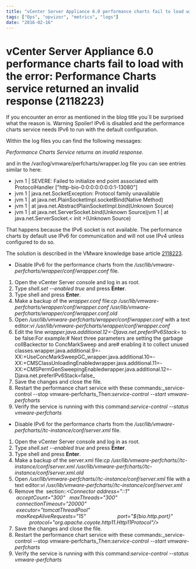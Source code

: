 ```yaml
---
title: "vCenter Server Appliance 6.0 performance charts fail to load with the error: Performance Charts service returned an invalid response (2118223)"
tags: ["Ops", "opvizor", "metrics", "logs"]
date: "2016-02-16"
---
```


# vCenter Server Appliance 6.0 performance charts fail to load with the error: Performance Charts service returned an invalid response (2118223)

If you encounter an error as mentioned in the blog title you´ll be surprised what the reason is. Warning Spoiler! IPv6 is disabled and the performance charts service needs IPv6 to run with the default configuration.

Within the log files you can find the following messages:

_Performance Charts Service returns an invalid response._

and in the /var/log/vmware/perfcharts/wrapper.log file you can see entries similar to here:

- jvm 1 | SEVERE: Failed to initialize end point associated with ProtocolHandler \["http-bio-0:0:0:0:0:0:0:1-13080"\]
- jvm 1 | java.net.SocketException: Protocol family unavailable
- jvm 1 | at java.net.PlainSocketImpl.socketBind(Native Method)
- jvm 1 | at java.net.AbstractPlainSocketImpl.bind(Unknown Source)
- jvm 1 | at java.net.ServerSocket.bind(Unknown Source)jvm 1 | at java.net.ServerSocket.< init >(Unknown Source)

That happens because the IPv6 socket is not available. The performance charts by default use IPv6 for communication and will not use IPv4 unless configured to do so.

The solution is described in the VMware knowledge base article [2118223](http://kb.vmware.com/selfservice/microsites/search.do?language=en_US&cmd=displayKC&externalId=2118223).

- Disable IPv6 for the performance charts from the _/usr/lib/vmware-perfcharts/wrapper/conf/wrapper.conf_ file.

1. Open the vCenter Server console and log in as root.
2. Type _shell.set --enabled true_ and press **Enter**.
3. Type shell and press **Enter**.
4. Make a backup of the _wrapper.conf_ file:_cp /usr/lib/vmware-perfcharts/wrapper/conf/wrapper.conf /usr/lib/vmware-perfcharts/wrapper/conf/wrapper.conf.old_
5. Open _/usr/lib/vmware-perfcharts/wrapper/conf/wrapper.conf_ with a text editor:_vi /usr/lib/vmware-perfcharts/wrapper/conf/wrapper.conf_
6. Edit the line _wrapper.java.additional.12=-Djava.net.preferIPv6Stack=_ to be false:For example:# Next three parameters are setting the garbage collBackector to ConcMarkSweep and are# enabling it to collect unused classes.wrapper.java.additional.9=-XX:+UseConcMarkSweepGC_wrapper.java.additional.10=-XX:+CMSClassUnloadingEnabledwrapper.java.additional.11=-XX:+CMSPermGenSweepingEnabledwrapper.java.additional.12=-Djava.net.preferIPv6Stack=false_
7. Save the changes and close the file.
8. Restart the performance chart service with these commands:_service-control --stop vmware-perfcharts_Then:_service-control --start vmware-perfcharts_
9. Verify the service is running with this command:_service-control --status vmware-perfcharts_

- Disable IPv6 for the performance charts from the _/usr/lib/vmware-perfcharts//tc-instance/conf/server.xml_ file.

1. Open the vCenter Server console and log in as root.
2. Type _shell.set --enabled true_ and press **Enter**.
3. Type shell and press **Enter**.
4. Make a backup of the server.xml file:_cp /usr/lib/vmware-perfcharts//tc-instance/conf/server.xml /usr/lib/vmware-perfcharts//tc-instance/conf/server.xml.old_
5. Open _/usr/lib/vmware-perfcharts//tc-instance/conf/server.xml_ file with a text editor:_vi /usr/lib/vmware-perfcharts//tc-instance/conf/server.xml_
6. Remove the _<!-- IPv6 configuration -->_ section::_<!-- IPv6 configuration --><Connector address="::1"                   acceptCount="300"   maxThreads="300"                    connectionTimeout="20000"                      executor="tomcatThreadPool"                      maxKeepAliveRequests="15"                      port="${bio.http.port}"                      protocol="org.apache.coyote.http11.Http11Protocol"/>_
7. Save the changes and close the file.
8. Restart the performance chart service with these commands:_service-control --stop vmware-perfcharts_Then:_service-control --start vmware-perfcharts_
9. Verify the service is running with this command:_service-control --status vmware-perfcharts_
